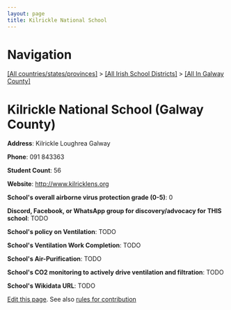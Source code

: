 ```yaml
---
layout: page
title: Kilrickle National School
---
```

# Navigation

[[All countries/states/provinces]](../../..) > [[All Irish School Districts]](../..) > [[All In Galway County]](..)

# Kilrickle National School (Galway County)

**Address**: Kilrickle Loughrea Galway

**Phone**: 091 843363

**Student Count**: 56

**Website**: <http://www.kilricklens.org>

**School's overall airborne virus protection grade (0-5)**: 0

**Discord, Facebook, or WhatsApp group for discovery/advocacy for THIS school**: TODO

**School's policy on Ventilation**: TODO

**School's Ventilation Work Completion**: TODO

**School's Air-Purification**: TODO

**School's CO2 monitoring to actively drive ventilation and filtration**: TODO

**School's Wikidata URL**: TODO


[Edit this page](https://github.com/ventilate-schools/Ireland/edit/main/./Galway_County/Kilrickle_National_School.md). See also [rules for contribution](../../../contribution-rules/)